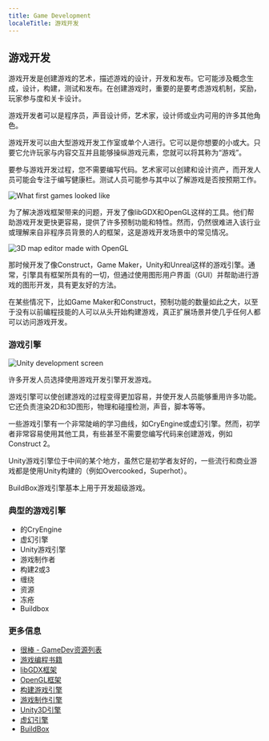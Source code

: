 ```yaml
---
title: Game Development
localeTitle: 游戏开发
---
```

## 游戏开发

游戏开发是创建游戏的艺术，描述游戏的设计，开发和发布。它可能涉及概念生成，设计，构建，测试和发布。在创建游戏时，重要的是要考虑游戏机制，奖励，玩家参与度和关卡设计。

游戏开发者可以是程序员，声音设计师，艺术家，设计师或业内可用的许多其他角色。

游戏开发可以由大型游戏开发工作室或单个人进行。它可以是你想要的小或大。只要它允许玩家与内容交互并且能够操纵游戏元素，您就可以将其称为“游戏”。

要参与游戏开发过程，您不需要编写代码。艺术家可以创建和设计资产，而开发人员可能会专注于编写健康栏。测试人员可能参与其中以了解游戏是否按预期工作。

![What first games looked like](https://i.ytimg.com/vi/ePc12V6F0ws/maxresdefault.jpg "第一场比赛看起来像什么")

为了解决游戏框架带来的问题，开发了像libGDX和OpenGL这样的工具。他们帮助游戏开发更快更容易，提供了许多预制功能和特性。然而，仍然很难进入该行业或理解来自非程序员背景的人的框架，这是游戏开发场景中的常见情况。

![3D map editor made with OpenGL](https://i.ytimg.com/vi/E0laTeycpB4/maxresdefault.jpg "使用OpenGL制作的3D地图编辑器")

那时候开发了像Construct，Game Maker，Unity和Unreal这样的游戏引擎。通常，引擎具有框架所具有的一切，但通过使用图形用户界面（GUI）并帮助进行游戏的图形开发，具有更友好的方法。

在某些情况下，比如Game Maker和Construct，预制功能的数量如此之大，以至于没有以前编程技能的人可以从头开始构建游戏，真正扩展场景并使几乎任何人都可以访问游戏开发。

### 游戏引擎

![Unity development screen](http://paulbourke.net/stereographics/Unitystereo/textureplanes.jpg "Unity开发屏幕")

许多开发人员选择使用游戏开发引擎开发游戏。

游戏引擎可以使创建游戏的过程变得更加容易，并使开发人员能够重用许多功能。它还负责渲染2D和3D图形，物理和碰撞检测，声音，脚本等等。

一些游戏引擎有一个非常陡峭的学习曲线，如CryEngine或虚幻引擎。然而，初学者非常容易使用其他工具，有些甚至不需要您编写代码来创建游戏，例如Construct 2。

Unity游戏引擎位于中间的某个地方，虽然它是初学者友好的，一些流行和商业游戏都是使用Unity构建的（例如Overcooked，Superhot）。

BuildBox游戏引擎基本上用于开发超级游戏。

### 典型的游戏引擎

*   的CryEngine
*   虚幻引擎
*   Unity游戏引擎
*   游戏制作者
*   构建2或3
*   缠绕
*   资源
*   冻疮
*   Buildbox

### 更多信息

*   [很棒 - GameDev资源列表](https://github.com/Kavex/GameDev-Resources)
*   [游戏编程书籍](http://www.fromdev.com/2013/07/game-development-books.html)
*   [libGDX框架](https://libgdx.badlogicgames.com/)
*   [OpenGL框架](https://www.opengl.org/)
*   [构建游戏引擎](https://www.scirra.com/)
*   [游戏制作引擎](https://www.yoyogames.com/gamemaker)
*   [Unity3D引擎](https://unity3d.com/pt)
*   [虚幻引擎](https://www.unrealengine.com/en-US/what-is-unreal-engine-4)
*   [BuildBox](https://www.buildbox.com/)